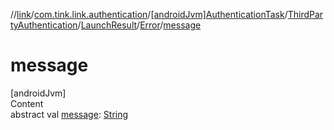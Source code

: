 //[link](../../../../../index.md)/[com.tink.link.authentication](../../../../index.md)/[[androidJvm]AuthenticationTask](../../../index.md)/[ThirdPartyAuthentication](../../index.md)/[LaunchResult](../index.md)/[Error](index.md)/[message](message.md)



# message  
[androidJvm]  
Content  
abstract val [message](message.md): [String](https://kotlinlang.org/api/latest/jvm/stdlib/kotlin/-string/index.html)  



